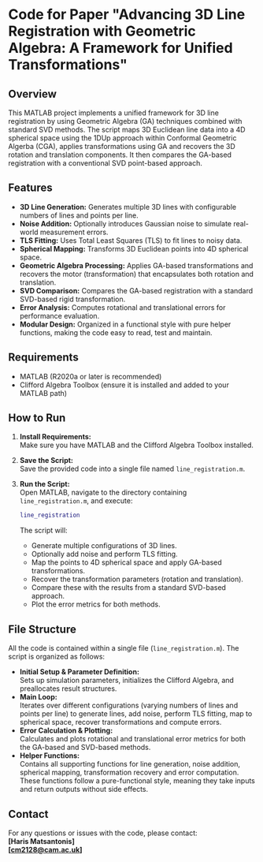 # Code for Paper "Advancing 3D Line Registration with Geometric Algebra: A Framework for Unified Transformations"

## Overview
This MATLAB project implements a unified framework for 3D line registration by using Geometric Algebra (GA) techniques combined with standard SVD methods. The script maps 3D Euclidean line data into a 4D spherical space using the 1DUp approach within Conformal Geometric Algerba (CGA), applies transformations using GA and recovers the 3D rotation and translation components. It then compares the GA-based registration with a conventional SVD point-based approach.

## Features
- **3D Line Generation:** Generates multiple 3D lines with configurable numbers of lines and points per line.
- **Noise Addition:** Optionally introduces Gaussian noise to simulate real-world measurement errors.
- **TLS Fitting:** Uses Total Least Squares (TLS) to fit lines to noisy data.
- **Spherical Mapping:** Transforms 3D Euclidean points into 4D spherical space.
- **Geometric Algebra Processing:** Applies GA-based transformations and recovers the motor (transformation) that encapsulates both rotation and translation.
- **SVD Comparison:** Compares the GA-based registration with a standard SVD-based rigid transformation.
- **Error Analysis:** Computes rotational and translational errors for performance evaluation.
- **Modular Design:** Organized in a functional style with pure helper functions, making the code easy to read, test and maintain.

## Requirements
- MATLAB (R2020a or later is recommended)
- Clifford Algebra Toolbox (ensure it is installed and added to your MATLAB path)

## How to Run
1. **Install Requirements:**  
   Make sure you have MATLAB and the Clifford Algebra Toolbox installed.

2. **Save the Script:**  
   Save the provided code into a single file named `line_registration.m`.

3. **Run the Script:**  
   Open MATLAB, navigate to the directory containing `line_registration.m`, and execute:
   ```matlab
   line_registration
   ```
   The script will:
   - Generate multiple configurations of 3D lines.
   - Optionally add noise and perform TLS fitting.
   - Map the points to 4D spherical space and apply GA-based transformations.
   - Recover the transformation parameters (rotation and translation).
   - Compare these with the results from a standard SVD-based approach.
   - Plot the error metrics for both methods.

## File Structure
All the code is contained within a single file (`line_registration.m`). The script is organized as follows:
- **Initial Setup & Parameter Definition:**  
  Sets up simulation parameters, initializes the Clifford Algebra, and preallocates result structures.
- **Main Loop:**  
  Iterates over different configurations (varying numbers of lines and points per line) to generate lines, add noise, perform TLS fitting, map to spherical space, recover transformations and compute errors.
- **Error Calculation & Plotting:**  
  Calculates and plots rotational and translational error metrics for both the GA-based and SVD-based methods.
- **Helper Functions:**  
  Contains all supporting functions for line generation, noise addition, spherical mapping, transformation recovery and error computation. These functions follow a pure-functional style, meaning they take inputs and return outputs without side effects.

## Contact

For any questions or issues with the code, please contact:  
**[Haris Matsantonis]**  
**[cm2128@cam.ac.uk]**


